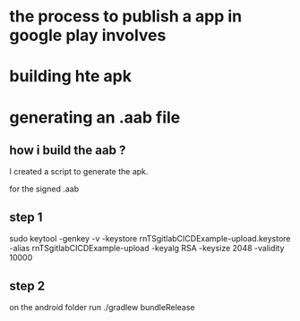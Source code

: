 # the process to publish a app in google play involves 
# building hte apk
# generating an .aab file


## how i build the aab ? 


I created a script to generate the apk.

for the signed .aab 

## step 1
sudo keytool -genkey -v -keystore rnTSgitlabCICDExample-upload.keystore -alias rnTSgitlabCICDExample-upload -keyalg RSA -keysize 2048 -validity 10000

## step 2
on the android folder run
./gradlew bundleRelease
